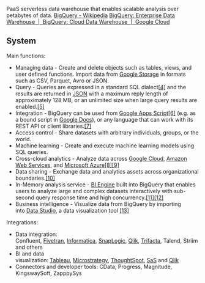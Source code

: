 PaaS serverless data warehouse that enables scalable analysis over petabytes of data.
[BigQuery - Wikipedia](https://en.wikipedia.org/wiki/BigQuery)
[BigQuery: Enterprise Data Warehouse  |  BigQuery: Cloud Data Warehouse  |  Google Cloud](https://cloud.google.com/bigquery)


## System

Main functions:

-   Managing data - Create and delete objects such as tables, views, and user defined functions. Import data from [Google Storage](https://en.wikipedia.org/wiki/Google_Storage "Google Storage") in formats such as CSV, Parquet, Avro or JSON.
-   Query - Queries are expressed in a standard SQL dialect[[4]](https://en.wikipedia.org/wiki/BigQuery#cite_note-Google_BigQuery_SQL_reference-4) and the results are returned in [JSON](https://en.wikipedia.org/wiki/JSON "JSON") with a maximum reply length of approximately 128 MB, or an unlimited size when large query results are enabled.[[5]](https://en.wikipedia.org/wiki/BigQuery#cite_note-Google_BigQuery_API-5)
-   Integration - BigQuery can be used from [Google Apps Script](https://en.wikipedia.org/wiki/Google_Apps_Script "Google Apps Script")[[6]](https://en.wikipedia.org/wiki/BigQuery#cite_note-6) (e.g. as a bound script in [Google Docs](https://en.wikipedia.org/wiki/Google_Docs "Google Docs")), or any language that can work with its REST API or client libraries.[[7]](https://en.wikipedia.org/wiki/BigQuery#cite_note-Google_BigQuery_Client_Libraries-7)
-   Access control - Share datasets with arbitrary individuals, groups, or the world.
-   Machine learning - Create and execute machine learning models using SQL queries.
-   Cross-cloud analytics - Analyze data across [Google Cloud](https://en.wikipedia.org/wiki/Google_Cloud "Google Cloud"), [Amazon Web Services](https://en.wikipedia.org/wiki/Amazon_Web_Services "Amazon Web Services"), and [Microsoft Azure](https://en.wikipedia.org/wiki/Microsoft_Azure "Microsoft Azure")[[8]](https://en.wikipedia.org/wiki/BigQuery#cite_note-8)[[9]](https://en.wikipedia.org/wiki/BigQuery#cite_note-9)
-   Data sharing - Exchange data and analytics assets across organizational boundaries.[[10]](https://en.wikipedia.org/wiki/BigQuery#cite_note-10)
-   In-Memory analysis service - [BI Engine](https://cloud.google.com/bigquery/docs/bi-engine-intro) built into BigQuery that enables users to analyze large and complex datasets interactively with sub-second query response time and high concurrency.[[11]](https://en.wikipedia.org/wiki/BigQuery#cite_note-11)[[12]](https://en.wikipedia.org/wiki/BigQuery#cite_note-12)
-   Business intelligence - Visualize data from BigQuery by importing into [Data Studio](https://datastudio.google.com/), a data visualization tool [[13]](https://en.wikipedia.org/wiki/BigQuery#cite_note-13)

Integrations:

-   Data integration: Confluent, [Fivetran](https://en.wikipedia.org/wiki/Fivetran "Fivetran"), [Informatica](https://en.wikipedia.org/wiki/Informatica "Informatica"), [SnapLogic](https://en.wikipedia.org/wiki/SnapLogic "SnapLogic"), [Qlik](https://en.wikipedia.org/wiki/Qlik "Qlik"), [Trifacta](https://en.wikipedia.org/wiki/Trifacta "Trifacta"), Talend, Striim and others
-   BI and data visualization: [Tableau](https://en.wikipedia.org/wiki/Tableau "Tableau"), [Microstrategy](https://en.wikipedia.org/wiki/Microstrategy "Microstrategy"), [ThoughtSpot](https://en.wikipedia.org/wiki/ThoughtSpot "ThoughtSpot"), [SaS](https://en.wikipedia.org/wiki/SaS "SaS") and [Qlik](https://en.wikipedia.org/wiki/Qlik "Qlik")
-   Connectors and developer tools: CData, Progress, Magnitude, KingswaySoft, ZapppySys